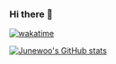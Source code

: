 ### Hi there 👋
[![wakatime](https://wakatime.com/badge/user/703d1e1a-5e4d-4ed4-b6f7-467a30424b1f.svg)](https://wakatime.com/@703d1e1a-5e4d-4ed4-b6f7-467a30424b1f)

[![Junewoo's GitHub stats](https://my-stats-phi.vercel.app/api?username=korca0220&show=reviews,prs_merged,prs_merged_percentage&show_icons=true)](https://github.com/anuraghazra/github-readme-stats)

